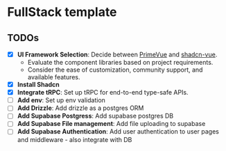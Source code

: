 # FullStack template

## TODOs

- [x] **UI Framework Selection**: Decide between [PrimeVue](https://primevue.org/) and [shadcn-vue](https://www.shadcn-vue.com/).
  - Evaluate the component libraries based on project requirements.
  - Consider the ease of customization, community support, and available features.
- [x] **Install Shadcn**
- [x] **Integrate tRPC**: Set up tRPC for end-to-end type-safe APIs.
- [ ] **Add env**: Set up env validation
- [ ] **Add Drizzle**: Add drizzle as a postgres ORM
- [ ] **Add Supabase Postgress**: Add supabase postgres DB
- [ ] **Add Supabase File management**: Add file uploading to supabase
- [ ] **Add Supabase Authentication**: Add user authentication to user pages and middleware - also integrate with DB
